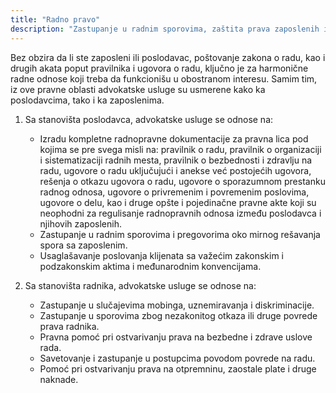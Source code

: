 ```yaml
---
title: "Radno pravo"
description: "Zastupanje u radnim sporovima, zaštita prava zaposlenih i poslodavaca"
---
```


Bez obzira da li ste zaposleni ili poslodavac, poštovanje zakona o radu, kao i drugih akata poput pravilnika i ugovora o radu, ključno je za harmonične radne odnose koji treba da funkcionišu u obostranom interesu. Samim tim, iz ove pravne oblasti advokatske usluge su usmerene kako ka poslodavcima, tako i ka zaposlenima.

1. Sa stanovišta poslodavca, advokatske usluge se odnose na:

   - Izradu kompletne radnopravne dokumentacije za pravna lica pod kojima se pre svega misli na: pravilnik o radu, pravilnik o organizaciji i sistematizaciji radnih mesta, pravilnik o bezbednosti i zdravlju na radu, ugovore o radu uključujući i anekse već postojećih ugovora, rešenja o otkazu ugovora o radu, ugovore o sporazumnom prestanku radnog odnosa, ugovore o privremenim i povremenim poslovima, ugovore o delu, kao i druge opšte i pojedinačne pravne akte koji su neophodni za regulisanje radnopravnih odnosa između poslodavca i njihovih zaposlenih.
   - Zastupanje u radnim sporovima i pregovorima oko mirnog rešavanja spora sa zaposlenim.
   - Usaglašavanje poslovanja klijenata sa važećim zakonskim i podzakonskim aktima i međunarodnim konvencijama.

2. Sa stanovišta radnika, advokatske usluge se odnose na:
   - Zastupanje u slučajevima mobinga, uznemiravanja i diskriminacije.
   - Zastupanje u sporovima zbog nezakonitog otkaza ili druge povrede prava radnika.
   - Pravna pomoć pri ostvarivanju prava na bezbedne i zdrave uslove rada.
   - Savetovanje i zastupanje u postupcima povodom povrede na radu.
   - Pomoć pri ostvarivanju prava na otpremninu, zaostale plate i druge naknade.
